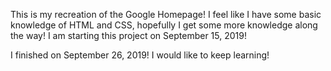 This is my recreation of the Google Homepage!
I feel like I have some basic knowledge of HTML and CSS, hopefully I get some more knowledge along the way! 
I am starting this project on September 15, 2019! 

I finished on September 26, 2019! I would like to keep learning! 